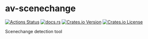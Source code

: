 # av-scenechange

[![Actions Status](https://github.com/rust-av/av-scenechange/workflows/av-scenechange/badge.svg)](https://github.com/rust-av/av-scenechange/actions)
[![docs.rs](https://img.shields.io/docsrs/av-scenechange)](https://docs.rs/av-scenechange/latest/av-scenechange/)
[![Crates.io Version](https://img.shields.io/crates/v/av-scenechange)](https://crates.io/crates/av-scenechange)
[![Crates.io License](https://img.shields.io/crates/l/av-scenechange)](LICENSE)


Scenechange detection tool
